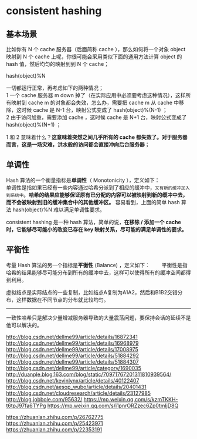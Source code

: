 # consistent hashing
## 基本场景
比如你有 N 个 cache 服务器（后面简称 cache ），那么如何将一个对象 object 映射到 N 个 cache 上呢，你很可能会采用类似下面的通用方法计算 object 的 hash 值，然后均匀的映射到到 N 个 cache；

hash(object)%N

一切都运行正常，再考虑如下的两种情况；  
1 一个 cache 服务器 m down 掉了（在实际应用中必须要考虑这种情况），这样所有映射到 cache m 的对象都会失效，怎么办，需要把 cache m 从 cache 中移除，这时候 cache 是 N-1 台，映射公式变成了 hash(object)%(N-1) ；  
2 由于访问加重，需要添加 cache ，这时候 cache 是 N+1 台，映射公式变成了 hash(object)%(N+1) ；  

1 和 2 意味着什么？**这意味着突然之间几乎所有的 cache 都失效了。对于服务器而言，这是一场灾难，洪水般的访问都会直接冲向后台服务器**；


## 单调性
Hash 算法的一个衡量指标是**单调性**（ Monotonicity ），定义如下：  
    单调性是指如果已经有一些内容通过哈希分派到了相应的缓冲中，`又有新的缓冲加入到系统中`。**哈希的结果应能够保证原有已分配的内容可以被映射到新的缓冲中去，而不会被映射到旧的缓冲集合中的其他缓冲区。** 
容易看到，上面的简单 hash 算法 hash(object)%N 难以满足单调性要求。  


consistent hashing 是一种 hash 算法，简单的说，**在移除 / 添加一个 cache 时，它能够尽可能小的改变已存在 key 映射关系，尽可能的满足单调性的要求。**

## 平衡性
考量 Hash 算法的另一个指标是**平衡性** (Balance) ，定义如下： 
　　平衡性是指哈希的结果能够尽可能分布到所有的缓冲中去，这样可以使得所有的缓冲空间都得到利用。

虚拟结点是实际结点的一些复制，比如结点A复制为A1A2，然后和B1B2交错分布，这样数据在不同节点的分布就比较均匀。

----
一致性哈希只是解决少量增减服务器导致的大量震荡问题，要保持会话的延续不是他可以解决的。


http://blog.csdn.net/dellme99/article/details/16872341
http://blog.csdn.net/dellme99/article/details/16968979
http://blog.csdn.net/dellme99/article/details/17008975
http://blog.csdn.net/dellme99/article/details/51884292
http://blog.csdn.net/dellme99/article/details/51884307
http://blog.csdn.net/dellme99/article/category/1690035
http://duanple.blog.163.com/blog/static/70971767201311810939564/
http://blog.csdn.net/kevinlynx/article/details/40122407
http://blog.csdn.net/aesop_wubo/article/details/20401431
http://blog.csdn.net/cloudresearch/article/details/23127985
http://blog.jobbole.com/95632/
https://mp.weixin.qq.com/s/kzmTKKH-t6tpJ97fa6TYPg
https://mp.weixin.qq.com/s/i1pnrORZzec6Zp0tmljD8Q


https://zhuanlan.zhihu.com/p/26762775
https://zhuanlan.zhihu.com/p/25423971
https://zhuanlan.zhihu.com/p/22353191